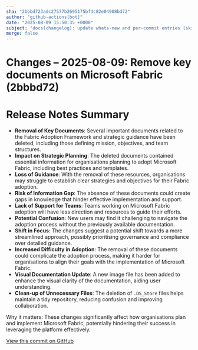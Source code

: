 ```yaml
---
sha: "2bbbd723adc27577b2695175bf4c82e04908bd72"
author: "github-actions[bot]"
date: "2025-08-09 15:50:35 +0000"
subject: "docs(changelog): update whats-new and per-commit entries [skip ci]"
merge: false
---
```


# Changes – 2025-08-09: Remove key documents on Microsoft Fabric (2bbbd72)

# Release Notes Summary

- **Removal of Key Documents**: Several important documents related to the Fabric Adoption Framework and strategic guidance have been deleted, including those defining mission, objectives, and team structures.
- **Impact on Strategic Planning**: The deleted documents contained essential information for organisations planning to adopt Microsoft Fabric, including best practices and templates.
- **Loss of Guidance**: With the removal of these resources, organisations may struggle to establish clear strategies and objectives for their Fabric adoption.
- **Risk of Information Gap**: The absence of these documents could create gaps in knowledge that hinder effective implementation and support.
- **Lack of Support for Teams**: Teams working on Microsoft Fabric adoption will have less direction and resources to guide their efforts.
- **Potential Confusion**: New users may find it challenging to navigate the adoption process without the previously available documentation.
- **Shift in Focus**: The changes suggest a potential shift towards a more streamlined approach, possibly prioritising governance and compliance over detailed guidance.
- **Increased Difficulty in Adoption**: The removal of these documents could complicate the adoption process, making it harder for organisations to align their goals with the implementation of Microsoft Fabric.
- **Visual Documentation Update**: A new image file has been added to enhance the visual clarity of the documentation, aiding user understanding.
- **Clean-up of Unnecessary Files**: The deletion of `.DS_Store` files helps maintain a tidy repository, reducing confusion and improving collaboration.

Why it matters: These changes significantly affect how organisations plan and implement Microsoft Fabric, potentially hindering their success in leveraging the platform effectively.

[View this commit on GitHub](https://github.com/TheTrustedAdvisor/FabricAdoptionFramework/commit/2bbbd723adc27577b2695175bf4c82e04908bd72)
